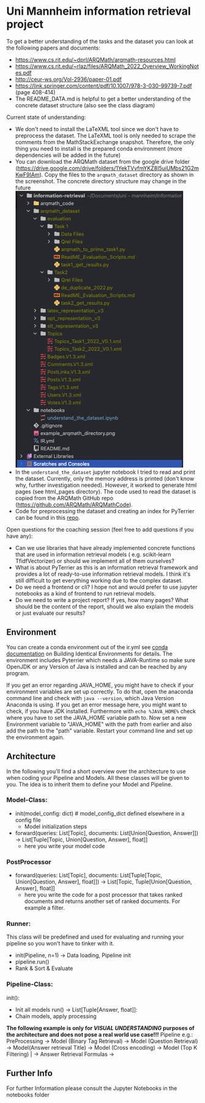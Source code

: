 # Uni Mannheim information retrieval project

To get a better understanding of the tasks and the dataset you can look at the following papers and documents:

- https://www.cs.rit.edu/~dprl/ARQMath/arqmath-resources.html
- https://www.cs.rit.edu/~rlaz/files/ARQMath_2022_Overview_WorkingNotes.pdf
- http://ceur-ws.org/Vol-2936/paper-01.pdf
- https://link.springer.com/content/pdf/10.1007/978-3-030-99739-7.pdf (page 408-414)
- The README_DATA.md is helpful to get a better understanding of the concrete dataset structure (also see the class
  diagram)

Current state of understanding:

- We don't need to install the LaTeXML tool since we don't have to preprocess the dataset. The LaTeXML tool is only
  needed to scrape the comments from the MathStackExchange snapshot. Therefore, the only thing you need to install
  is the prepared conda environment (more dependencies will be added in the future)
- You can download the ARQMath dataset from the google drive
  folder (https://drive.google.com/drive/folders/1YekTVvfmYKZ8I5uiUMbs21G2mKwF9IAm). Copy the files to
  the `arqmath_dataset` directory as shown in the screenshot. The concrete directory structure may change in the
  future ![image](example_arqmath_directory.png)
- In the `understand_the_dataset` jupyter notebook I tried to read and print the dataset. Currently, only the memory
  address is printed (don't know why, further investigation needed). However, it worked to generate html
  pages (see html_pages directory). The code used to read the dataset is copied from the ARQMath GitHub
  repo (https://github.com/ARQMath/ARQMathCode).
- Code for preprocessing the dataset and creating an index for PyTerrier can be found in
  this [repo](https://gitlab.com/dprl/pt-arqmath/-/tree/main/).

Open questions for the coaching session (feel free to add questions if you have any):

- Can we use libraries that have already implemented concrete functions that are used in information retrieval models (
  e.g. scikit-learn TfidfVectorizer) or should we implement all of them ourselves?
- What is about PyTerrier as this is an information retrieval framework and provides a lot of ready-to-use information
  retrieval models. I think it's still difficult to get everything working due to the complex dataset.
- Do we need a frontend or cli? I hope not and would prefer to use jupyter notebooks as a kind of frontend to run
  retrieval models.
- Do we need to write a project report? If yes, how many pages? What should be the content of the report, should we also
  explain the models or just evaluate our results?

## Environment

You can create a conda environment out of the ir.yml
see [conda documentation](https://conda.io/projects/conda/en/latest/user-guide/tasks/manage-environments.html#activating-an-environment)
on Building Identical Environments for details. The environment includes Pyterrier which needs a JAVA-Runtime so make
sure OpenJDK or any Version of Java is installed and can be reached by any program.

If you get an error regarding JAVA_HOME, you might have to check if your environment variables are set up correctly. To
do that, open the anaconda command line and check with `java --version`, which Java Version Anaconda is using. If you
get an error message here, you might want to check, if you have JDK installed. Furthermore with `echo %JAVA_HOME%` check
where you have to set the JAVA_HOME variable path to. Now set a new Environment variable to "JAVA_HOME" with the path
from earlier and also add the path to the "path" variable. Restart your command line and set up the environment again.

## Architecture
In the following you'll find a short overview over the architecture to use when coding your Pipeline and Models. All these classes
will be given to you. The idea is to inherit them to define your Model and Pipeline.
### Model-Class:
- init(model_config: dict) # model_config_dict defined elsewhere in a config file
  - Model initialization steps
- forward(queries: List[Topic], documents: List[Union[Question, Answer]]) -> List[Tuple[Topic, Union[Question, Answer], float]]
  - here you write your model code

### PostProcessor
- forward(queries: List[Topic], documents: List[Tuple[Topic, Union[Question, Answer], float]]) -> List[Topic, Tuple[Union[Question, Answer], float]]
  - here you write the code for a post processor that takes ranked documents and returns another set of ranked documents. For example a filter.

### Runner:
This class will be predefined and used for evaluating and running your pipeline so you won't have to tinker with it.
- init(Pipeline, n=1) -> Data loading, Pipeline init
- pipeline.run()
- Rank & Sort & Evaluate

### Pipeline-Class:
init():
- Init all models
run() -> List[Tuple[Answer, float]]:
- Chain models, apply processing

**The following example is only for *VISUAL UNDERSTANDING* purposes of the architecture and does not pose a real world use case!!!**
Pipeline e.g.: PreProcessing -> Model (Binary Tag Retrieval) -> Model (Question Retrieval) -> Model(Answer retrieval Title) -> Model (Cross encoding) -> Model (Top K Filtering)
													             					| -> Answer Retrieval Formulas ->

## Further Info

For further Information please consult the Jupyter Notebooks in the notebooks folder
